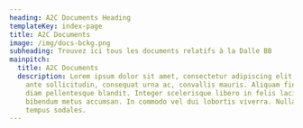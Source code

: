 ```yaml
---
heading: A2C Documents Heading
templateKey: index-page
title: A2C Documents
image: /img/docs-bckg.png
subheading: Trouvez ici tous les documents relatifs à la Dalle BB
mainpitch:
  title: A2C Documents
  description: Lorem ipsum dolor sit amet, consectetur adipiscing elit. Sed nec
    ante sollicitudin, consequat urna ac, convallis mauris. Aliquam finibus sed
    diam pellentesque blandit. Integer scelerisque libero in felis lacinia, sed
    bibendum metus accumsan. In commodo vel dui lobortis viverra. Nullam finibus
    tempus sodales.
---
```

